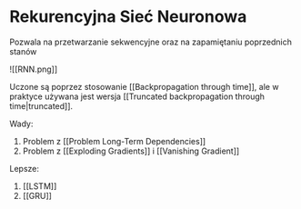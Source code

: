 # Rekurencyjna Sieć Neuronowa

Pozwala na przetwarzanie sekwencyjne oraz na zapamiętaniu poprzednich stanów

![[RNN.png]]

Uczone są poprzez stosowanie [[Backpropagation through time]], ale w praktyce używana jest wersja [[Truncated backpropagation through time|truncated]].

Wady:
1. Problem z [[Problem Long-Term Dependencies]]
2. Problem z [[Exploding Gradients]] i [[Vanishing Gradient]]

Lepsze:

1. [[LSTM]]
2. [[GRU]]